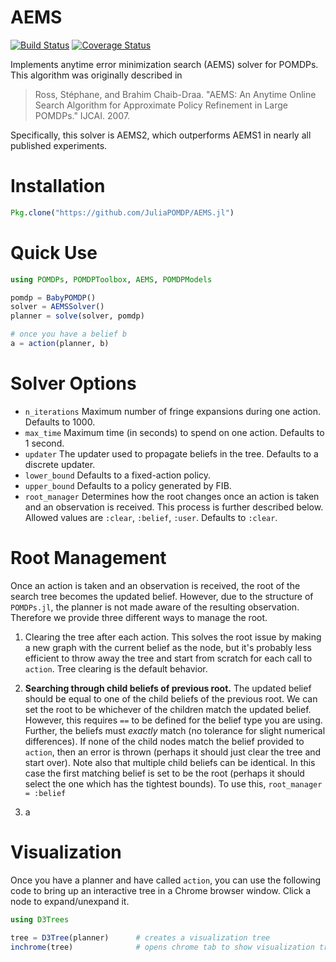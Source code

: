 # AEMS

[![Build Status](https://travis-ci.org/JuliaPOMDP/AEMS.jl.svg?branch=master)](https://travis-ci.org/JuliaPOMDP/AEMS.jl)
[![Coverage Status](https://coveralls.io/repos/JuliaPOMDP/AEMS.jl/badge.svg?branch=master&service=github)](https://coveralls.io/github/JuliaPOMDP/AEMS.jl?branch=master)

Implements anytime error minimization search (AEMS) solver for POMDPs. This algorithm was originally described in

> Ross, Stéphane, and Brahim Chaib-Draa. "AEMS: An Anytime Online Search Algorithm for Approximate Policy Refinement in Large POMDPs." IJCAI. 2007.

Specifically, this solver is AEMS2, which outperforms AEMS1 in nearly all published experiments.

# Installation

```julia
Pkg.clone("https://github.com/JuliaPOMDP/AEMS.jl")
```


# Quick Use

```julia
using POMDPs, POMDPToolbox, AEMS, POMDPModels

pomdp = BabyPOMDP()
solver = AEMSSolver()
planner = solve(solver, pomdp)

# once you have a belief b
a = action(planner, b)
```

# Solver Options

* `n_iterations` Maximum number of fringe expansions during one action. Defaults to 1000.
* `max_time` Maximum time (in seconds) to spend on one action. Defaults to 1 second.
* `updater` The updater used to propagate beliefs in the tree. Defaults to a discrete updater.
* `lower_bound` Defaults to a fixed-action policy.
* `upper_bound` Defaults to a policy generated by FIB.
* `root_manager` Determines how the root changes once an action is taken and an observation is received. This process is further described below. Allowed values are `:clear`, `:belief`, `:user`. Defaults to `:clear`.

# Root Management

Once an action is taken and an observation is received, the root of the search tree becomes the updated belief. However, due to the structure of `POMDPs.jl`, the planner is not made aware of the resulting observation. Therefore we provide three different ways to manage the root.

1. Clearing the tree after each action. This solves the root issue by making a new graph with the current belief as the node, but it's probably less efficient to throw away the tree and start from scratch for each call to `action`.
Tree clearing is the default behavior.

2. **Searching through child beliefs of previous root.** The updated belief should be equal to one of the child beliefs of the previous root. We can set the root to be whichever of the children match the updated belief. However, this requires `==` to be defined for the belief type you are using. Further, the beliefs must *exactly* match (no tolerance for slight numerical differences). If none of the child nodes match the belief provided to `action`, then an error is thrown (perhaps it should just clear the tree and start over).
Note also that multiple child beliefs can be identical. In this case the first matching belief is set to be the root (perhaps it should select the one which has the tightest bounds).
To use this, `root_manager = :belief`

3. a


# Visualization
Once you have a planner and have called `action`, you can use the following code to bring up an interactive tree in a Chrome browser window. Click a node to expand/unexpand it.

```julia
using D3Trees

tree = D3Tree(planner)      # creates a visualization tree
inchrome(tree)              # opens chrome tab to show visualization tree
```
